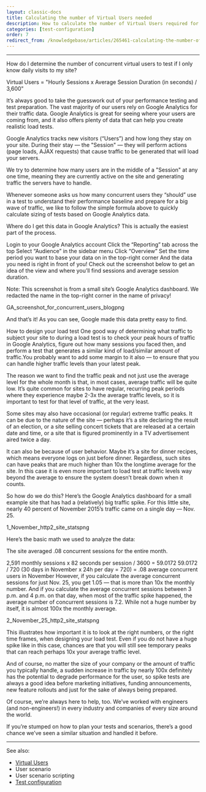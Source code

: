 ```yaml
---
layout: classic-docs
title: Calculating the number of Virtual Users needed
description: How to calculate the number of Virtual Users required for your Load or Performance test.
categories: [test-configuration]
order: 7
redirect_from: /knowledgebase/articles/265461-calculating-the-number-of-virtual-users-concurren
---
```


***

How do I determine the number of concurrent virtual users to test if I only know daily visits to my site?

Virtual Users = "Hourly Sessions x Average Session Duration (in seconds) / 3,600"

It’s always good to take the guesswork out of your performance testing and test preparation.
The vast majority of our users rely on Google Analytics for their traffic data. Google Analytics is great for seeing where your users are coming from, and it also offers plenty of data that can help you create realistic load tests.

Google Analytics tracks new visitors (“Users”) and how long they stay on your site. During their stay — the "Session" — they will perform actions (page loads, AJAX requests) that cause traffic to be generated that will load your servers.

We try to determine how many users are in the middle of a "Session" at any one time, meaning they are currently active on the site and generating traffic the servers have to handle.

Whenever someone asks us how many concurrent users they “should” use in a test to understand their performance baseline and prepare for a big wave of traffic, we like to follow the simple formula above to quickly calculate sizing of tests based on Google Analytics data.

Where do I get this data in Google Analytics?
This is actually the easiest part of the process.

Login to your Google Analytics account
Click the “Reporting” tab across the top
Select “Audience” in the sidebar menu
Click “Overview”
Set the time period you want to base your data on in the top-right corner
And the data you need is right in front of you!
Check out the screenshot below to get an idea of the view and where you’ll find sessions and average session duration.

Note: This screenshot is from a small site’s Google Analytics dashboard. We redacted the name in the top-right corner in the name of privacy!

GA_screenshot_for_concurrent_users_blogpng

And that’s it! As you can see, Google made this data pretty easy to find.

How to design your load test
One good way of determining what traffic to subject your site to during a load test is to check your peak hours of traffic in Google Analytics, figure out how many sessions you faced then, and perform a test that generates a similar kind of load/similar amount of traffic.You probably want to add some margin to it also — to ensure that you can handle higher traffic levels than your latest peak.

The reason we want to find the traffic peak and not just use the average level for the whole month is that, in most cases, average traffic will be quite low. It’s quite common for sites to have regular, recurring peak periods where they experience maybe 2-3x the average traffic levels, so it is important to test for that level of traffic, at the very least.

Some sites may also have occasional (or regular) extreme traffic peaks. It can be due to the nature of the site — perhaps it’s a site declaring the result of an election, or a site selling concert tickets that are released at a certain date and time, or a site that is figured prominently in a TV advertisement aired twice a day.

It can also be because of user behavior. Maybe it’s a site for dinner recipes, which means everyone logs on just before dinner. Regardless, such sites can have peaks that are much higher than 10x the longtime average for the site. In this case it is even more important to load test at traffic levels way beyond the average to ensure the system doesn’t break down when it counts.

So how do we do this? Here’s the Google Analytics dashboard for a small example site that has had a (relatively) big traffic spike. For this little site, nearly 40 percent of November 2015’s traffic came on a single day — Nov. 25.

1_November_http2_site_statspng

Here’s the basic math we used to analyze the data:

The site averaged .08 concurrent sessions for the entire month.

2,591 monthly sessions x 82 seconds per session / 3600 = 59.0172
59.0172 / 720 (30 days in November x 24h per day = 720) = .08 average concurrent users in November
However, if you calculate the average concurrent sessions for just Nov. 25, you get 1.05 — that is more than 10x the monthly number. And if you calculate the average concurrent sessions between 3 p.m. and 4 p.m. on that day, when most of the traffic spike happened, the average number of concurrent sessions is 7.2. While not a huge number by itself, it is almost 100x the monthly average.

2_November_25_http2_site_statspng

This illustrates how important it is to look at the right numbers, or the right time frames, when designing your load test. Even if you do not have a huge spike like in this case, chances are that you will still see temporary peaks that can reach perhaps 10x your average traffic level.

And of course, no matter the size of your company or the amount of traffic you typically handle, a sudden increase in traffic by nearly 100x definitely has the potential to degrade performance for the user, so spike tests are always a good idea before marketing initiatives, funding announcements, new feature rollouts and just for the sake of always being prepared.

Of course, we’re always here to help, too. We’ve worked with engineers (and non-engineers!) in every industry and companies of every size around the world.

If you’re stumped on how to plan your tests and scenarios, there’s a good chance we’ve seen a similar situation and handled it before.

***

See also:
- [Virtual Users](what-are-virtual-users-vus)
- User scenario
- User scenario scripting
- [Test configuration](what-is-a-test-configuration)

